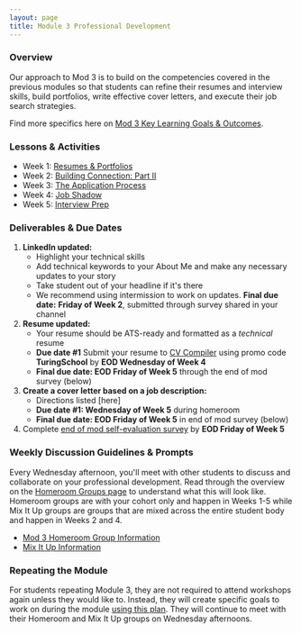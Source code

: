 ```yaml
---
layout: page
title: Module 3 Professional Development
---
```


### Overview
Our approach to Mod 3 is to build on the competencies covered in the previous modules so that students can refine their resumes and interview skills, build portfolios, write effective cover letters, and execute their job search strategies.

Find more specifics here on [Mod 3 Key Learning Goals & Outcomes](/module_three/mod3_learning_goals).

### Lessons & Activities
* Week 1: [Resumes & Portfolios](/module_three/mod3_week1)
* Week 2: [Building Connection: Part II](/module_three/week_2_building_connection_ii)
* Week 3: [The Application Process](/module_three/week_3_application_process_session)
* Week 4: [Job Shadow](/module_three/job_shadow_overview)
* Week 5: [Interview Prep](/module_three/mod3_week5)

### Deliverables & Due Dates

1. **LinkedIn updated:**
   * Highlight your technical skills
   * Add technical keywords to your About Me and make any necessary updates to your story
   * Take student out of your headline if it's there
   * We recommend using intermission to work on updates. **Final due date:** **Friday of Week 2**, submitted through survey shared in your channel
2. **Resume updated:**
   * Your resume should be ATS-ready and formatted as a *technical* resume
   * **Due date #1** Submit your resume to [CV Compiler](https://cvcompiler.com/students/turingschool) using promo code **TuringSchool** by **EOD Wednesday of Week 4**
   * **Final due date: EOD Friday of Week 5** through the end of mod survey (below)
3. **Create a cover letter based on a job description:** 
   * Directions listed [here]
   * **Due date #1: Wednesday of Week 5** during homeroom
   * **Final due date: EOD Friday of Week 5** in end of mod survey (below)
4. Complete [end of mod self-evaluation survey](https://airtable.com/shrBZWvdZfHSeey57) by **EOD Friday of Week 5**

### Weekly Discussion Guidelines & Prompts
Every Wednesday afternoon, you'll meet with other students to discuss and collaborate on your professional development. Read through the overview on the [Homeroom Groups page](/student_discussion_groups/index) to understand what this will look like. Homeroom groups are with your cohort only and happen in Weeks 1-5 while Mix It Up groups are groups that are mixed across the entire student body and happen in Weeks 2 and 4.

* [Mod 3 Homeroom Group Information](/student_discussion_groups/mod3_homeroom_discussion_prompts)
* [Mix It Up Information](/mixed_groups)

### Repeating the Module
For students repeating Module 3, they are not required to attend workshops again unless they would like to. Instead, they will create specific goals to work on during the module [using this plan](/module_three/m3_repeat_plan). They will continue to meet with their Homeroom and Mix It Up groups on Wednesday afternoons. 
